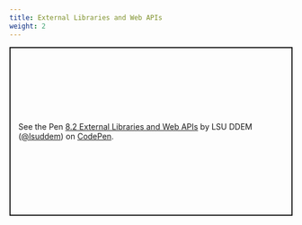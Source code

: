 ```yaml
---
title: External Libraries and Web APIs
weight: 2
---
```


<p class="codepen" data-height="600" data-theme-id="33744" data-default-tab="result" data-user="lsuddem" data-slug-hash="MWNwBRj" data-editable="true" style="height: 300px; box-sizing: border-box; display: flex; align-items: center; justify-content: center; border: 2px solid; margin: 1em 0; padding: 1em;" data-pen-title="8.2 External Libraries and Web APIs">
  <span>See the Pen <a href="https://codepen.io/lsuddem/pen/MWNwBRj">
  8.2 External Libraries and Web APIs</a> by LSU DDEM (<a href="https://codepen.io/lsuddem">@lsuddem</a>)
  on <a href="https://codepen.io">CodePen</a>.</span>
</p>
<script async src="https://static.codepen.io/assets/embed/ei.js"></script>